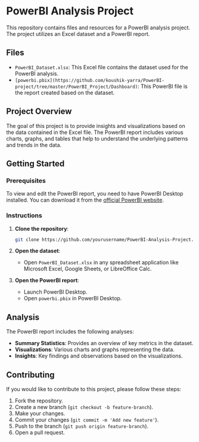 # PowerBI Analysis Project

This repository contains files and resources for a PowerBI analysis project. The project utilizes an Excel dataset and a PowerBI report.

## Files

- `PowerBI_Dataset.xlsx`: This Excel file contains the dataset used for the PowerBI analysis.
- `[powerbi.pbix](https://github.com/koushik-yarra/PowerBI-project/tree/master/PowerBI_Project/Dashboard)`: This PowerBI file is the report created based on the dataset.

## Project Overview

The goal of this project is to provide insights and visualizations based on the data contained in the Excel file. The PowerBI report includes various charts, graphs, and tables that help to understand the underlying patterns and trends in the data.

## Getting Started

### Prerequisites

To view and edit the PowerBI report, you need to have PowerBI Desktop installed. You can download it from the [official PowerBI website](https://powerbi.microsoft.com/desktop/).

### Instructions

1. **Clone the repository**:
    ```bash
    git clone https://github.com/yourusername/PowerBI-Analysis-Project.git
    ```
2. **Open the dataset**:
    - Open `PowerBI_Dataset.xlsx` in any spreadsheet application like Microsoft Excel, Google Sheets, or LibreOffice Calc.

3. **Open the PowerBI report**:
    - Launch PowerBI Desktop.
    - Open `powerbi.pbix` in PowerBI Desktop.

## Analysis

The PowerBI report includes the following analyses:
- **Summary Statistics**: Provides an overview of key metrics in the dataset.
- **Visualizations**: Various charts and graphs representing the data.
- **Insights**: Key findings and observations based on the visualizations.

## Contributing

If you would like to contribute to this project, please follow these steps:
1. Fork the repository.
2. Create a new branch (`git checkout -b feature-branch`).
3. Make your changes.
4. Commit your changes (`git commit -m 'Add new feature'`).
5. Push to the branch (`git push origin feature-branch`).
6. Open a pull request.


